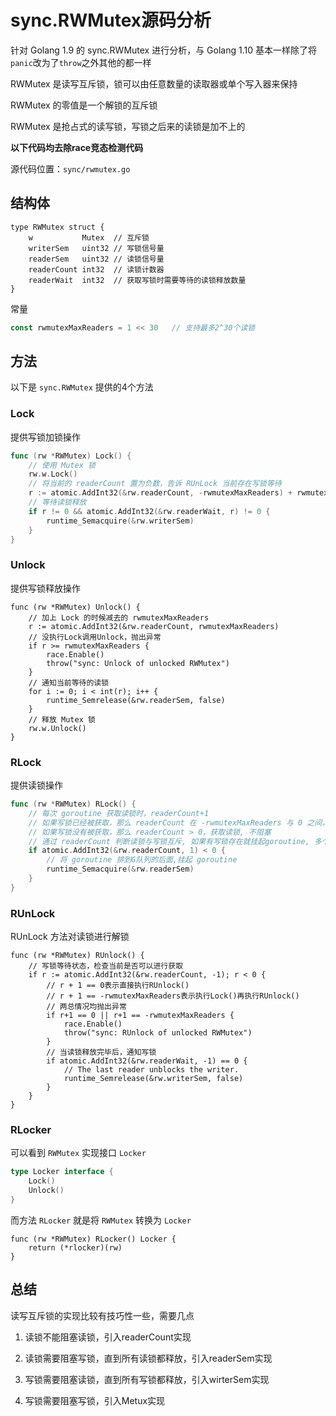 # sync.RWMutex源码分析

针对 Golang 1.9 的 sync.RWMutex 进行分析，与 Golang 1.10 基本一样除了将`panic`改为了`throw`之外其他的都一样

RWMutex 是读写互斥锁，锁可以由任意数量的读取器或单个写入器来保持

RWMutex 的零值是一个解锁的互斥锁

RWMutex 是抢占式的读写锁，写锁之后来的读锁是加不上的
  
**以下代码均去除race竞态检测代码**

源代码位置：`sync/rwmutex.go`

## 结构体

```
type RWMutex struct {
    w           Mutex  // 互斥锁
    writerSem   uint32 // 写锁信号量
    readerSem   uint32 // 读锁信号量
    readerCount int32  // 读锁计数器
    readerWait  int32  // 获取写锁时需要等待的读锁释放数量
}
```

常量

```go  
const rwmutexMaxReaders = 1 << 30   // 支持最多2^30个读锁
```

## 方法

以下是 `sync.RWMutex` 提供的4个方法

### Lock

提供写锁加锁操作

```go  
func (rw *RWMutex) Lock() {
	// 使用 Mutex 锁
	rw.w.Lock()
	// 将当前的 readerCount 置为负数，告诉 RUnLock 当前存在写锁等待
	r := atomic.AddInt32(&rw.readerCount, -rwmutexMaxReaders) + rwmutexMaxReaders
	// 等待读锁释放
	if r != 0 && atomic.AddInt32(&rw.readerWait, r) != 0 {
		runtime_Semacquire(&rw.writerSem)
	}
}
```

### Unlock

提供写锁释放操作

```
func (rw *RWMutex) Unlock() {
	// 加上 Lock 的时候减去的 rwmutexMaxReaders
	r := atomic.AddInt32(&rw.readerCount, rwmutexMaxReaders)
	// 没执行Lock调用Unlock，抛出异常
	if r >= rwmutexMaxReaders {
		race.Enable()
		throw("sync: Unlock of unlocked RWMutex")
	}
	// 通知当前等待的读锁
	for i := 0; i < int(r); i++ {
		runtime_Semrelease(&rw.readerSem, false)
	}
	// 释放 Mutex 锁
	rw.w.Unlock()
}
```

### RLock

提供读锁操作

```go 
func (rw *RWMutex) RLock() {
	// 每次 goroutine 获取读锁时，readerCount+1
    // 如果写锁已经被获取，那么 readerCount 在 -rwmutexMaxReaders 与 0 之间，这时挂起获取读锁的 goroutine
    // 如果写锁没有被获取，那么 readerCount > 0，获取读锁, 不阻塞
    // 通过 readerCount 判断读锁与写锁互斥, 如果有写锁存在就挂起goroutine, 多个读锁可以并行
	if atomic.AddInt32(&rw.readerCount, 1) < 0 {
		// 将 goroutine 排到G队列的后面,挂起 goroutine
		runtime_Semacquire(&rw.readerSem)
	}
}
```

### RUnLock

RUnLock 方法对读锁进行解锁

```
func (rw *RWMutex) RUnlock() {
	// 写锁等待状态，检查当前是否可以进行获取
	if r := atomic.AddInt32(&rw.readerCount, -1); r < 0 {
		// r + 1 == 0表示直接执行RUnlock()
		// r + 1 == -rwmutexMaxReaders表示执行Lock()再执行RUnlock()
		// 两总情况均抛出异常
		if r+1 == 0 || r+1 == -rwmutexMaxReaders {
			race.Enable()
			throw("sync: RUnlock of unlocked RWMutex")
		}
		// 当读锁释放完毕后，通知写锁
		if atomic.AddInt32(&rw.readerWait, -1) == 0 {
			// The last reader unblocks the writer.
			runtime_Semrelease(&rw.writerSem, false)
		}
	}
}
```

### RLocker

可以看到 `RWMutex` 实现接口 `Locker`

```go  
type Locker interface {
	Lock()
	Unlock()
}
```

而方法 `RLocker` 就是将 `RWMutex` 转换为 `Locker`

```
func (rw *RWMutex) RLocker() Locker {
	return (*rlocker)(rw)
}
```

## 总结

读写互斥锁的实现比较有技巧性一些，需要几点

1. 读锁不能阻塞读锁，引入readerCount实现

2. 读锁需要阻塞写锁，直到所有读锁都释放，引入readerSem实现

3. 写锁需要阻塞读锁，直到所有写锁都释放，引入wirterSem实现

4. 写锁需要阻塞写锁，引入Metux实现





